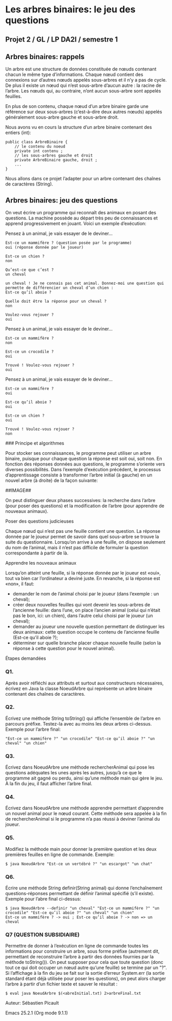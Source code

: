 
# Les arbres binaires: le jeu des questions  
  
## Projet 2 / GL / LP DA2I / semestre 1  
  
## Arbres binaires: rappels  
  
Un arbre est une structure de données constituée de nœuds contenant chacun le même type d’informations. Chaque nœud contient des connexions sur d’autres nœuds appelés sous-arbres et il n’y a pas de cycle. De plus il existe un nœud qui n’est sous-arbre d’aucun autre : la racine de l’arbre. Les nœuds qui, au contraire, n’ont aucun sous-arbre sont appelés feuilles.
  
En plus de son contenu, chaque nœud d’un arbre binaire garde une référence sur deux sous-arbres (c’est-à-dire deux autres nœuds) appelés généralement sous-arbre gauche et sous-arbre droit.  
  
Nous avons vu en cours la structure d’un arbre binaire contenant des entiers (int):  

```
public class ArbreBinaire {
    // le contenu du noeud
    private int contenu ;
    // les sous-arbres gauche et droit
    private ArbreBinaire gauche, droit ;
    ...
}
```

Nous allons dans ce projet l’adapter pour un arbre contenant des chaînes de caractères (String).  

## Arbres binaires: jeu des questions  
  
On veut écrire un programme qui reconnaît des animaux en posant des questions. La machine possède au départ très peu de connaissances et apprend progressivement en jouant. Voici un exemple d’exécution:  
  
Pensez à un animal, je vais essayer de le deviner…  
  
    Est-ce un mammifère ? (question posée par le programme)  
    oui (réponse donnée par le joueur)  
  
    Est-ce un chien ?  
    non  
  
    Qu’est-ce que c’est ?  
    un cheval  
  
    un cheval ! Je ne connais pas cet animal. Donnez-moi une question qui permette de différencier un cheval d’un chien :  
    Est-ce qu’il aboie ?  
  
    Quelle doit être la réponse pour un cheval ?  
    non  
  
    Voulez-vous rejouer ?  
    oui  
  
Pensez à un animal, je vais essayer de le deviner…  
  
    Est-ce un mammifère ?  
    non  
  
    Est-ce un crocodile ?  
    oui  
  
    Trouvé ! Voulez-vous rejouer ?  
    oui  
  
Pensez à un animal, je vais essayer de le deviner…  
  
    Est-ce un mammifère ?  
    oui  
  
    Est-ce qu’il aboie ?  
    oui  
  
    Est-ce un chien ?  
    oui  
  
    Trouvé ! Voulez-vous rejouer ?  
    non  
  
### Principe et algorithmes  
  
Pour stocker ses connaissances, le programme peut utiliser un arbre binaire, puisque pour chaque question la réponse est soit oui, soit non. En fonction des réponses données aux questions, le programme s’oriente vers diverses possibilités. Dans l’exemple d’exécution précédent, le processus d’apprentissage consiste à transformer l’arbre initial (à gauche) en un nouvel arbre (à droite) de la façon suivante:  

##IMAGE##  
  
On peut distinguer deux phases successives: la recherche dans l’arbre (pour poser des questions) et la modification de l’arbre (pour apprendre de nouveaux animaux).  
  
Poser des questions judicieuses  

Chaque nœud qui n’est pas une feuille contient une question. La réponse donnée par le joueur permet de savoir dans quel sous-arbre se trouve la suite du questionnaire. Lorsqu’on arrive à une feuille, on dispose seulement du nom de l’animal, mais il n’est pas difficile de formuler la question correspondante à partir de là.  

Apprendre les nouveaux animaux  
  
Lorsqu’on atteint une feuille, si la réponse donnée par le joueur est «oui», tout va bien car l’ordinateur a deviné juste. En revanche, si la réponse est «non», il faut:  

* demander le nom de l’animal choisi par le joueur (dans l’exemple : un cheval);  
* créer deux nouvelles feuilles qui vont devenir les sous-arbres de l’ancienne feuille: dans l’une, on place l’ancien animal (celui qui n’était pas le bon, ici: un chien), dans l’autre celui choisi par le joueur (un cheval);  
* demander au joueur une nouvelle question permettant de distinguer les deux animaux: cette question occupe le contenu de l’ancienne feuille (Est-ce qu’il aboie ?);  
*  déterminer sur quelle branche placer chaque nouvelle feuille (selon la réponse à cette question pour le nouvel animal).
  
Étapes demandées  
  
### Q1.  
  
Après avoir réfléchi aux attributs et surtout aux constructeurs nécessaires, écrivez en Java la classe NoeudArbre qui représente un arbre binaire contenant des chaînes de caractères.  

### Q2.  
  
Écrivez une méthode String toString() qui affiche l’ensemble de l’arbre en parcours préfixe. Testez-la avec au moins les deux arbres ci-dessus. Exemple pour l’arbre final:  
  
    "Est-ce un mammifère ?" "un crocodile" "Est-ce qu’il aboie ?" "un cheval" "un chien"  
  
### Q3.  
  
Écrivez dans NoeudArbre une méthode rechercherAnimal qui pose les questions adéquates les unes après les autres, jusqu’à ce que le programme ait gagné ou perdu, ainsi qu’une méthode main qui gère le jeu. À la fin du jeu, il faut afficher l’arbre final.  

### Q4.  
  
Écrivez dans NoeudArbre une méthode apprendre permettant d’apprendre un nouvel animal pour le nœud courant. Cette méthode sera appelée à la fin de rechercherAnimal si le programme n’a pas réussi à deviner l’animal du joueur. 

### Q5.  
  
Modifiez la méthode main pour donner la première question et les deux premières feuilles en ligne de commande. Exemple:  
  
    $ java NoeudArbre "Est-ce un vertébré ?" "un escargot" "un chat"  
  
### Q6.
  
Écrire une méthode String definir(String animal) qui donne l’enchaînement questions-réponses permettant de définir l’animal spécifié (s’il existe). Exemple pour l’abre final ci-dessus:  
  
    $ java NoeudArbre --definir "un cheval" "Est-ce un mammifère ?" "un crocodile" "Est-ce qu’il aboie ?" "un cheval" "un chien"
    Est-ce un mammifère ? -> oui ; Est-ce qu’il aboie ? -> non => un cheval
  
### Q7 (QUESTION SUBSIDIAIRE)   
  
Permettre de donner à l’exécution en ligne de commande toutes les informations pour construire un arbre, sous forme préfixe (autrement dit, permettant de reconstruire l’arbre à partir des données fournies par la méthode toString()). On peut supposer pour cela que toute question (donc tout ce qui doit occuper un nœud autre qu’une feuille) se termine par un "?". Si l’affichage à la fin du jeu se fait sur la sortie d’erreur System.err (la sortie standard étant déjà utilisée pour poser les questions), on peut alors charger l’arbre à partir d’un fichier texte et sauver le résultat :  
  
    $ eval java NoeudArbre $(<abreInitial.txt) 2>arbreFinal.txt  
  
Auteur: Sébastien Picault  

Emacs 25.2.1 (Org mode 9.1.1)  


